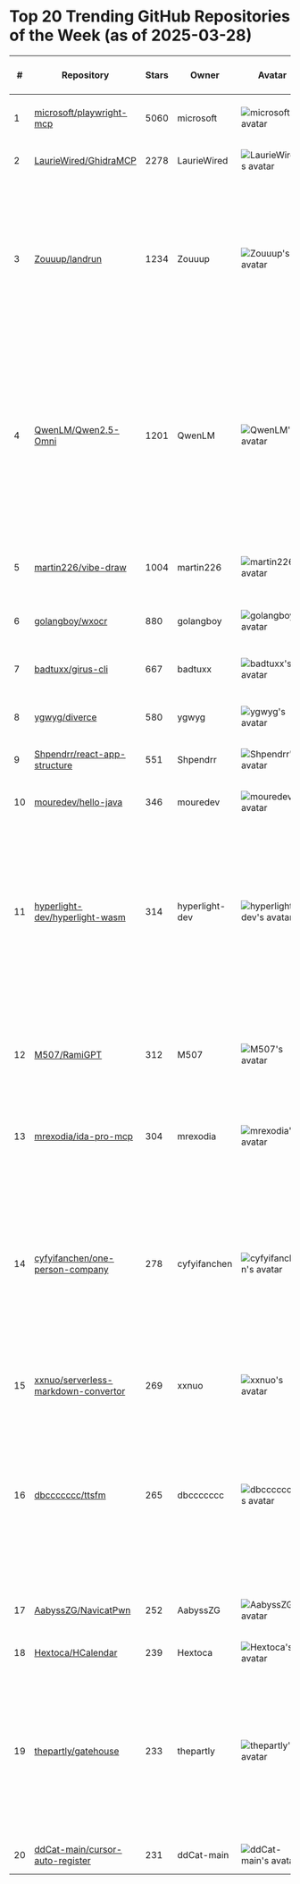 # Top 20 Trending GitHub Repositories of the Week (as of 2025-03-28)

| # | Repository | Stars | Owner | Avatar | Description | Topics | URL | Created At | Updated At | Pushed At | Git URL | SSH URL | Clone URL | SVN URL | Homepage | Size | Language | Forks Count | Open Issues Count | Default Branch | License |
|---|------------|-------|-------|--------|-------------|--------|-----|------------|------------|-----------|---------|---------|-----------|---------|----------|------|----------|--------------|-------------------|----------------|---------|
| 1 | [microsoft/playwright-mcp](https://github.com/microsoft/playwright-mcp) | 5060 | microsoft | ![microsoft's avatar](https://avatars.githubusercontent.com/u/6154722?v=4) | Playwright Tools for MCP | No topics | [https://github.com/microsoft/playwright-mcp](https://github.com/microsoft/playwright-mcp) | 2025-03-21T17:48:36Z | 2025-03-28T04:14:23Z | 2025-03-27T23:55:54Z | git://github.com/microsoft/playwright-mcp.git | git@github.com:microsoft/playwright-mcp.git | https://github.com/microsoft/playwright-mcp.git | https://github.com/microsoft/playwright-mcp | No homepage | 107 | TypeScript | 213 | 16 | main | Apache License 2.0 |
| 2 | [LaurieWired/GhidraMCP](https://github.com/LaurieWired/GhidraMCP) | 2278 | LaurieWired | ![LaurieWired's avatar](https://avatars.githubusercontent.com/u/123765654?v=4) | MCP Server for Ghidra | No topics | [https://github.com/LaurieWired/GhidraMCP](https://github.com/LaurieWired/GhidraMCP) | 2025-03-23T05:36:55Z | 2025-03-28T03:49:47Z | 2025-03-25T08:31:27Z | git://github.com/LaurieWired/GhidraMCP.git | git@github.com:LaurieWired/GhidraMCP.git | https://github.com/LaurieWired/GhidraMCP.git | https://github.com/LaurieWired/GhidraMCP | No homepage | 143 | Java | 120 | 11 | main | Apache License 2.0 |
| 3 | [Zouuup/landrun](https://github.com/Zouuup/landrun) | 1234 | Zouuup | ![Zouuup's avatar](https://avatars.githubusercontent.com/u/1652854?v=4) | Run any Linux process in a secure, unprivileged sandbox using Landlock. Think firejail, but lightweight, user-friendly, and baked into the kernel. | cli, golang, kernel, landlock, sandbox, sandbox-environment, security, security-tools | [https://github.com/Zouuup/landrun](https://github.com/Zouuup/landrun) | 2025-03-21T16:31:47Z | 2025-03-28T03:26:47Z | 2025-03-26T00:24:07Z | git://github.com/Zouuup/landrun.git | git@github.com:Zouuup/landrun.git | https://github.com/Zouuup/landrun.git | https://github.com/Zouuup/landrun | No homepage | 172 | Go | 18 | 4 | main | MIT License |
| 4 | [QwenLM/Qwen2.5-Omni](https://github.com/QwenLM/Qwen2.5-Omni) | 1201 | QwenLM | ![QwenLM's avatar](https://avatars.githubusercontent.com/u/141221163?v=4) | Qwen2.5-Omni is an end-to-end multimodal model by Qwen team at Alibaba Cloud, capable of understanding text, audio, vision, video, and performing real-time speech generation. | No topics | [https://github.com/QwenLM/Qwen2.5-Omni](https://github.com/QwenLM/Qwen2.5-Omni) | 2025-03-22T01:43:13Z | 2025-03-28T04:16:48Z | 2025-03-28T03:06:05Z | git://github.com/QwenLM/Qwen2.5-Omni.git | git@github.com:QwenLM/Qwen2.5-Omni.git | https://github.com/QwenLM/Qwen2.5-Omni.git | https://github.com/QwenLM/Qwen2.5-Omni | No homepage | 23040 | Jupyter Notebook | 56 | 37 | main | Apache License 2.0 |
| 5 | [martin226/vibe-draw](https://github.com/martin226/vibe-draw) | 1004 | martin226 | ![martin226's avatar](https://avatars.githubusercontent.com/u/46298951?v=4) | 🎨 Turn your roughest sketches into stunning 3D worlds by vibe drawing | No topics | [https://github.com/martin226/vibe-draw](https://github.com/martin226/vibe-draw) | 2025-03-22T00:20:20Z | 2025-03-28T04:18:13Z | 2025-03-25T08:48:39Z | git://github.com/martin226/vibe-draw.git | git@github.com:martin226/vibe-draw.git | https://github.com/martin226/vibe-draw.git | https://github.com/martin226/vibe-draw | No homepage | 119578 | TypeScript | 166 | 3 | main | GNU Affero General Public License v3.0 |
| 6 | [golangboy/wxocr](https://github.com/golangboy/wxocr) | 880 | golangboy | ![golangboy's avatar](https://avatars.githubusercontent.com/u/43865965?v=4) | nothing | No topics | [https://github.com/golangboy/wxocr](https://github.com/golangboy/wxocr) | 2025-03-24T18:23:47Z | 2025-03-28T03:55:33Z | 2025-03-25T17:05:00Z | git://github.com/golangboy/wxocr.git | git@github.com:golangboy/wxocr.git | https://github.com/golangboy/wxocr.git | https://github.com/golangboy/wxocr | No homepage | 0 | No language specified | 1140 | 6 | master | No license |
| 7 | [badtuxx/girus-cli](https://github.com/badtuxx/girus-cli) | 667 | badtuxx | ![badtuxx's avatar](https://avatars.githubusercontent.com/u/4606725?v=4) | No description | No topics | [https://github.com/badtuxx/girus-cli](https://github.com/badtuxx/girus-cli) | 2025-03-23T16:35:24Z | 2025-03-28T04:11:29Z | 2025-03-27T11:50:41Z | git://github.com/badtuxx/girus-cli.git | git@github.com:badtuxx/girus-cli.git | https://github.com/badtuxx/girus-cli.git | https://github.com/badtuxx/girus-cli | No homepage | 186 | Go | 39 | 4 | main | GNU General Public License v3.0 |
| 8 | [ygwyg/diverce](https://github.com/ygwyg/diverce) | 580 | ygwyg | ![ygwyg's avatar](https://avatars.githubusercontent.com/u/167489839?v=4) | vercel nextjs -> cloudflare workers | No topics | [https://github.com/ygwyg/diverce](https://github.com/ygwyg/diverce) | 2025-03-22T20:28:12Z | 2025-03-28T04:10:18Z | 2025-03-23T05:29:57Z | git://github.com/ygwyg/diverce.git | git@github.com:ygwyg/diverce.git | https://github.com/ygwyg/diverce.git | https://github.com/ygwyg/diverce | No homepage | 68 | TypeScript | 19 | 7 | main | MIT License |
| 9 | [Shpendrr/react-app-structure](https://github.com/Shpendrr/react-app-structure) | 551 | Shpendrr | ![Shpendrr's avatar](https://avatars.githubusercontent.com/u/104890083?v=4) | No description | No topics | [https://github.com/Shpendrr/react-app-structure](https://github.com/Shpendrr/react-app-structure) | 2025-03-21T15:12:24Z | 2025-03-28T04:17:16Z | 2025-03-25T14:06:26Z | git://github.com/Shpendrr/react-app-structure.git | git@github.com:Shpendrr/react-app-structure.git | https://github.com/Shpendrr/react-app-structure.git | https://github.com/Shpendrr/react-app-structure | No homepage | 192 | TypeScript | 74 | 2 | main | No license |
| 10 | [mouredev/hello-java](https://github.com/mouredev/hello-java) | 346 | mouredev | ![mouredev's avatar](https://avatars.githubusercontent.com/u/17043402?v=4) | No description | No topics | [https://github.com/mouredev/hello-java](https://github.com/mouredev/hello-java) | 2025-03-25T11:15:12Z | 2025-03-28T04:01:15Z | 2025-03-25T12:24:58Z | git://github.com/mouredev/hello-java.git | git@github.com:mouredev/hello-java.git | https://github.com/mouredev/hello-java.git | https://github.com/mouredev/hello-java | No homepage | 520 | No language specified | 12 | 0 | main | Apache License 2.0 |
| 11 | [hyperlight-dev/hyperlight-wasm](https://github.com/hyperlight-dev/hyperlight-wasm) | 314 | hyperlight-dev | ![hyperlight-dev's avatar](https://avatars.githubusercontent.com/u/183128577?v=4) | hyperlight-wasm is a rust library crate that enables Wasm Modules and components to be run inside lightweight Virtual Machine backed Sandbox. It is built on top of Hyperlight. | wasm | [https://github.com/hyperlight-dev/hyperlight-wasm](https://github.com/hyperlight-dev/hyperlight-wasm) | 2025-03-26T11:48:48Z | 2025-03-28T04:11:43Z | 2025-03-28T02:36:46Z | git://github.com/hyperlight-dev/hyperlight-wasm.git | git@github.com:hyperlight-dev/hyperlight-wasm.git | https://github.com/hyperlight-dev/hyperlight-wasm.git | https://github.com/hyperlight-dev/hyperlight-wasm | No homepage | 261 | Rust | 8 | 3 | main | Apache License 2.0 |
| 12 | [M507/RamiGPT](https://github.com/M507/RamiGPT) | 312 | M507 | ![M507's avatar](https://avatars.githubusercontent.com/u/38591075?v=4) | Autonomous Privilege Escalation using OpenAI | ai-enumeration, autonomous-hacking, enumeration, hacking-tool, hacking-tools, hackthebox, privilege-escalation, pwn, pwntools, vulnhub | [https://github.com/M507/RamiGPT](https://github.com/M507/RamiGPT) | 2025-03-24T20:18:55Z | 2025-03-28T04:14:35Z | 2025-03-24T20:29:30Z | git://github.com/M507/RamiGPT.git | git@github.com:M507/RamiGPT.git | https://github.com/M507/RamiGPT.git | https://github.com/M507/RamiGPT | No homepage | 20228 | No language specified | 75 | 3 | master | Apache License 2.0 |
| 13 | [mrexodia/ida-pro-mcp](https://github.com/mrexodia/ida-pro-mcp) | 304 | mrexodia | ![mrexodia's avatar](https://avatars.githubusercontent.com/u/2458265?v=4) | MCP Server for IDA Pro | cline, cursor, ida-plugin, ida-pro, mcp, mcp-server, modelcontextprotocol, reverse-engineering | [https://github.com/mrexodia/ida-pro-mcp](https://github.com/mrexodia/ida-pro-mcp) | 2025-03-25T22:23:41Z | 2025-03-28T04:18:53Z | 2025-03-28T04:17:05Z | git://github.com/mrexodia/ida-pro-mcp.git | git@github.com:mrexodia/ida-pro-mcp.git | https://github.com/mrexodia/ida-pro-mcp.git | https://github.com/mrexodia/ida-pro-mcp | No homepage | 113 | Python | 16 | 2 | main | MIT License |
| 14 | [cyfyifanchen/one-person-company](https://github.com/cyfyifanchen/one-person-company) | 278 | cyfyifanchen | ![cyfyifanchen's avatar](https://avatars.githubusercontent.com/u/2340896?v=4) | 一人公司 AI 工具系列，长期更新，帮助大家提升工作效率，开启一人公司! One-Person Company AI Tools Series – continuously updated to help boost productivity and empower your solo business!  | ai, information, productivity, tools | [https://github.com/cyfyifanchen/one-person-company](https://github.com/cyfyifanchen/one-person-company) | 2025-03-24T03:26:46Z | 2025-03-28T04:09:30Z | 2025-03-28T03:45:59Z | git://github.com/cyfyifanchen/one-person-company.git | git@github.com:cyfyifanchen/one-person-company.git | https://github.com/cyfyifanchen/one-person-company.git | https://github.com/cyfyifanchen/one-person-company | No homepage | 6385 | No language specified | 15 | 1 | main | MIT License |
| 15 | [xxnuo/serverless-markdown-convertor](https://github.com/xxnuo/serverless-markdown-convertor) | 269 | xxnuo | ![xxnuo's avatar](https://avatars.githubusercontent.com/u/54252779?v=4) | Markdown Conversion | No topics | [https://github.com/xxnuo/serverless-markdown-convertor](https://github.com/xxnuo/serverless-markdown-convertor) | 2025-03-21T13:03:53Z | 2025-03-28T03:13:20Z | 2025-03-22T10:39:25Z | git://github.com/xxnuo/serverless-markdown-convertor.git | git@github.com:xxnuo/serverless-markdown-convertor.git | https://github.com/xxnuo/serverless-markdown-convertor.git | https://github.com/xxnuo/serverless-markdown-convertor | No homepage | 2454 | HTML | 118 | 0 | main | No license |
| 16 | [dbccccccc/ttsfm](https://github.com/dbccccccc/ttsfm) | 265 | dbccccccc | ![dbccccccc's avatar](https://avatars.githubusercontent.com/u/120614547?v=4) | TTSFM is a reverse-engineered API server that mirrors OpenAI's TTS service, providing a compatible interface for text-to-speech conversion with multiple voice options. | No topics | [https://github.com/dbccccccc/ttsfm](https://github.com/dbccccccc/ttsfm) | 2025-03-25T09:32:21Z | 2025-03-28T04:14:31Z | 2025-03-28T02:59:10Z | git://github.com/dbccccccc/ttsfm.git | git@github.com:dbccccccc/ttsfm.git | https://github.com/dbccccccc/ttsfm.git | https://github.com/dbccccccc/ttsfm | https://ttsapi.site | 3221 | Python | 43 | 0 | main | MIT License |
| 17 | [AabyssZG/NavicatPwn](https://github.com/AabyssZG/NavicatPwn) | 252 | AabyssZG | ![AabyssZG's avatar](https://avatars.githubusercontent.com/u/54609266?v=4) | 针对Navicat的后渗透利用框架 | No topics | [https://github.com/AabyssZG/NavicatPwn](https://github.com/AabyssZG/NavicatPwn) | 2025-03-21T03:12:21Z | 2025-03-28T02:33:34Z | 2025-03-21T10:14:21Z | git://github.com/AabyssZG/NavicatPwn.git | git@github.com:AabyssZG/NavicatPwn.git | https://github.com/AabyssZG/NavicatPwn.git | https://github.com/AabyssZG/NavicatPwn | No homepage | 1500 | Python | 15 | 1 | main | GNU General Public License v3.0 |
| 18 | [Hextoca/HCalendar](https://github.com/Hextoca/HCalendar) | 239 | Hextoca | ![Hextoca's avatar](https://avatars.githubusercontent.com/u/122668653?v=4) | 日历软件重写 | No topics | [https://github.com/Hextoca/HCalendar](https://github.com/Hextoca/HCalendar) | 2025-03-21T10:40:12Z | 2025-03-28T03:15:55Z | 2025-03-21T10:43:21Z | git://github.com/Hextoca/HCalendar.git | git@github.com:Hextoca/HCalendar.git | https://github.com/Hextoca/HCalendar.git | https://github.com/Hextoca/HCalendar | No homepage | 75 | JavaScript | 19 | 0 | main | No license |
| 19 | [thepartly/gatehouse](https://github.com/thepartly/gatehouse) | 233 | thepartly | ![thepartly's avatar](https://avatars.githubusercontent.com/u/78627326?v=4) | A flexible authorization library that combines role-based (RBAC), attribute-based (ABAC), and relationship-based (ReBAC) access control policies. | No topics | [https://github.com/thepartly/gatehouse](https://github.com/thepartly/gatehouse) | 2025-03-24T04:36:11Z | 2025-03-27T16:37:03Z | 2025-03-25T03:47:49Z | git://github.com/thepartly/gatehouse.git | git@github.com:thepartly/gatehouse.git | https://github.com/thepartly/gatehouse.git | https://github.com/thepartly/gatehouse | No homepage | 38 | Rust | 2 | 0 | main | MIT License |
| 20 | [ddCat-main/cursor-auto-register](https://github.com/ddCat-main/cursor-auto-register) | 231 | ddCat-main | ![ddCat-main's avatar](https://avatars.githubusercontent.com/u/103352702?v=4) | cursor-auto-register | No topics | [https://github.com/ddCat-main/cursor-auto-register](https://github.com/ddCat-main/cursor-auto-register) | 2025-03-25T12:38:52Z | 2025-03-28T03:59:34Z | 2025-03-28T03:24:10Z | git://github.com/ddCat-main/cursor-auto-register.git | git@github.com:ddCat-main/cursor-auto-register.git | https://github.com/ddCat-main/cursor-auto-register.git | https://github.com/ddCat-main/cursor-auto-register | No homepage | 3031 | Python | 85 | 10 | main | No license |